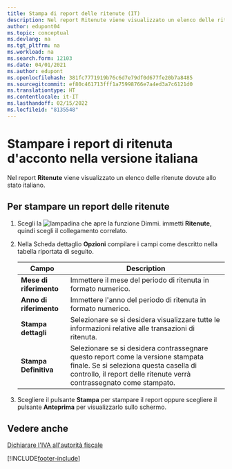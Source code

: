 ```yaml
---
title: Stampa di report delle ritenute (IT)
description: Nel report Ritenute viene visualizzato un elenco delle ritenute dovute allo stato italiano.
author: edupont04
ms.topic: conceptual
ms.devlang: na
ms.tgt_pltfrm: na
ms.workload: na
ms.search.form: 12103
ms.date: 04/01/2021
ms.author: edupont
ms.openlocfilehash: 381fc7771919b76c6d7e79df0d677fe20b7a8485
ms.sourcegitcommit: ef80c461713fff1a75998766e7a4ed3a7c6121d0
ms.translationtype: HT
ms.contentlocale: it-IT
ms.lasthandoff: 02/15/2022
ms.locfileid: "8135548"
---
```

# <a name="print-withholding-tax-reports-in-the-italian-version"></a>Stampare i report di ritenuta d'acconto nella versione italiana

Nel report **Ritenute** viene visualizzato un elenco delle ritenute dovute allo stato italiano.  

## <a name="to-print-a-withholding-tax-report"></a>Per stampare un report delle ritenute  

1. Scegli la ![lampadina che apre la funzione Dimmi.](../../media/ui-search/search_small.png "Informazioni sull'operazione che si desidera eseguire") immetti **Ritenute**, quindi scegli il collegamento correlato.  
2. Nella Scheda dettaglio **Opzioni** compilare i campi come descritto nella tabella riportata di seguito.  

    |Campo|Description|  
    |-----|-----------|  
    |**Mese di riferimento**|Immettere il mese del periodo di ritenuta in formato numerico.|
    |**Anno di riferimento**|Immettere l'anno del periodo di ritenuta in formato numerico.|
    |**Stampa dettagli**|Selezionare se si desidera visualizzare tutte le informazioni relative alle transazioni di ritenuta.|
    |**Stampa Definitiva**|Selezionare se si desidera contrassegnare questo report come la versione stampata finale. Se si seleziona questa casella di controllo, il report delle ritenute verrà contrassegnato come stampato.|

3. Scegliere il pulsante **Stampa** per stampare il report oppure scegliere il pulsante **Anteprima** per visualizzarlo sullo schermo.  

## <a name="see-also"></a>Vedere anche

[Dichiarare l'IVA all'autorità fiscale](../../finance-how-report-vat.md)  


[!INCLUDE[footer-include](../../includes/footer-banner.md)]